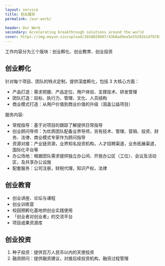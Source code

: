 ```yaml
---
layout: service
title: 创业服务
permalink: /our-work/

header: Our Work
secondary: Accelerating breakthrough solutions around the world
cover: https://img.mayun.xin/upload/2018020807/43b8ad9ea5e55292b1d7b7834de6b864.png?x-oss-process=image/resize,w_1440,limit_0/format,jpg/quality,Q_90/contrast,-80
---
```


工作内容分为三个版块：创业孵化、创业教育、创业投资

## 创业孵化

针对每个项目、团队的特点定制，提供深度孵化，包括 3 大核心方面：

* 产品打造：需求把握、产品定位、用户体验、支撑技术、研发管理
* 团队打造：目标、执行力、管理、文化、人员结构
* 商业模式打造：从用户价值到商业价值的升级（涵盖公益项目）

服务内容: 

* 常规指导：基于对项目的跟踪了解提供日常指导
* 创业顾问导师：为优质团队配备业界导师，另有技术、管理、营销、投资、财务、法律、商业模式专家作为顾问指导
* 资源对接：产业链资源，业界知名投资机构，人才招聘渠道，业务拓展渠道，国际化平台等
* 办公场地：根据团队需求提供独立办公间、开放办公区（工位）、会议及活动区，及共享办公设施
* 配套服务：公司注册，财税代理，知识产权，法律

 
## 创业教育

* 创业讲座、论坛与课程
* 创业训练营
* 校园预孵化基地供创业实践使用
* 「创业者对创业者」的交流平台
* 项目成果资源库


## 创业投资

1. 种子投资：提供百万人民币以内的天使投资
2. 融资顾问：提供融资建议，对接后续投资机构，融资过程管理
